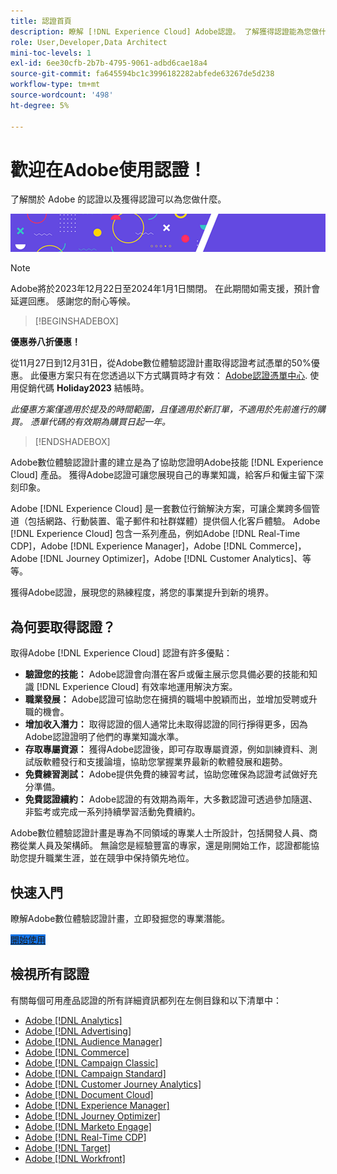 ```yaml
---
title: 認證首頁
description: 瞭解 [!DNL Experience Cloud] Adobe認證。 了解獲得認證能為您做什麼。
role: User,Developer,Data Architect
mini-toc-levels: 1
exl-id: 6ee30cfb-2b7b-4795-9061-adbd6cae18a4
source-git-commit: fa645594bc1c3996182282abfede63267de5d238
workflow-type: tm+mt
source-wordcount: '498'
ht-degree: 5%

---
```


# 歡迎在Adobe使用認證！

了解關於 Adobe 的認證以及獲得認證可以為您做什麼。

![橫幅](/help/certifications/assets/home_banner_smallwide.png)

>[!NOTE]
>
>Adobe將於2023年12月22日至2024年1月1日關閉。 在此期間如需支援，預計會延遲回應。 感謝您的耐心等候。

>[!BEGINSHADEBOX]

**優惠券八折優惠！**

從11月27日到12月31日，從Adobe數位體驗認證計畫取得認證考試憑單的50%優惠。 此優惠方案只有在您透過以下方式購買時才有效： [Adobe認證憑單中心](https://market.xvoucher.com/adobe). 使用促銷代碼 **Holiday2023** 結帳時。

<i>此優惠方案僅適用於提及的時間範圍，且僅適用於新訂單，不適用於先前進行的購買。 憑單代碼的有效期為購買日起一年。</i>

>[!ENDSHADEBOX]

Adobe數位體驗認證計畫的建立是為了協助您證明Adobe技能 [!DNL Experience Cloud] 產品。 獲得Adobe認證可讓您展現自己的專業知識，給客戶和僱主留下深刻印象。

Adobe [!DNL Experience Cloud] 是一套數位行銷解決方案，可讓企業跨多個管道（包括網路、行動裝置、電子郵件和社群媒體）提供個人化客戶體驗。 Adobe [!DNL Experience Cloud] 包含一系列產品，例如Adobe [!DNL Real-Time CDP]，Adobe [!DNL Experience Manager]，Adobe [!DNL Commerce]，Adobe [!DNL Journey Optimizer]，Adobe [!DNL Customer Analytics]、等等。

獲得Adobe認證，展現您的熟練程度，將您的事業提升到新的境界。

## 為何要取得認證？

取得Adobe [!DNL Experience Cloud] 認證有許多優點：

* **驗證您的技能：** Adobe認證會向潛在客戶或僱主展示您具備必要的技能和知識 [!DNL Experience Cloud] 有效率地運用解決方案。
* **職業發展：** Adobe認證可協助您在擁擠的職場中脫穎而出，並增加受聘或升職的機會。
* **增加收入潛力：** 取得認證的個人通常比未取得認證的同行掙得更多，因為Adobe認證證明了他們的專業知識水準。
* **存取專屬資源：** 獲得Adobe認證後，即可存取專屬資源，例如訓練資料、測試版軟體發行和支援論壇，協助您掌握業界最新的軟體發展和趨勢。
* **免費練習測試：** Adobe提供免費的練習考試，協助您確保為認證考試做好充分準備。
* **免費認證續約：** Adobe認證的有效期為兩年，大多數認證可透過參加隨選、非監考或完成一系列持續學習活動免費續約。

Adobe數位體驗認證計畫是專為不同領域的專業人士所設計，包括開發人員、商務從業人員及架構師。 無論您是經驗豐富的專家，還是剛開始工作，認證都能協助您提升職業生涯，並在競爭中保持領先地位。

## 快速入門

瞭解Adobe數位體驗認證計畫，立即發掘您的專業潛能。

<a href="https://experienceleague.adobe.com/docs/certification/certification/getting-started.html" target="_blank" class="spectrum-Button spectrum-Button--fill spectrum-Button--accent spectrum-Button--sizeM is-margin-bottom-big-big at-element-click-tracking" style="background-color:#1473E6"><span class="spectrum-Button-label has-no-wrap">開始使用</span></a>


## 檢視所有認證

有關每個可用產品認證的所有詳細資訊都列在左側目錄和以下清單中：

* [Adobe [!DNL Analytics]](/help/certifications/aa/aa-overview.md)
* [Adobe [!DNL Advertising]](/help/certifications/aac/aac-overview.md)
* [Adobe [!DNL Audience Manager]](/help/certifications/aam/aam-overview.md)
* [Adobe [!DNL Commerce]](/help/certifications/ac/ac-overview.md)
* [Adobe [!DNL Campaign Classic]](/help/certifications/acc/acc-overview.md)
* [Adobe [!DNL Campaign Standard]](/help/certifications/acs/acs-overview.md)
* [Adobe [!DNL Customer Journey Analytics]](/help/certifications/acja/acja-overview.md)
* [Adobe [!DNL Document Cloud]](/help/certifications/adc/adc-overview.md)
* [Adobe [!DNL Experience Manager]](/help/certifications/aem/aem-overview.md)
* [Adobe [!DNL Journey Optimizer]](/help/certifications/ajo/ajo-overview.md)
* [Adobe [!DNL Marketo Engage]](/help/certifications/ame/ame-overview.md)
* [Adobe [!DNL Real-Time CDP]](/help/certifications/rtcdp/rtcdp-overview.md)
* [Adobe [!DNL Target]](/help/certifications/at/at-overview.md)
* [Adobe [!DNL Workfront]](/help/certifications/aw/aw-overview.md)
